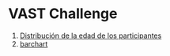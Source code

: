 # VAST Challenge

1. [Distribución de la edad de los participantes](https://biancabalzarini.github.io/infovis/VAST_Challenge/Hist_Age.html)
2. [barchart](https://biancabalzarini.github.io/infovis/VAST_Challenge/BarChart_EducationLevel.html)
